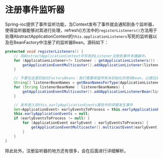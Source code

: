 # 注册事件监听器

Spring-ioc提供了事件监听功能，当Context发布了事件就会通知到各个监听器，使得监听器能够对其进行处理，refresh()方法中的`registerListeners()`方法用于处理AbstractApplicationContext的`this.applicationListeners`写死的监听器以及在BeanFactory中注册了的监听器Bean。源码如下：

```java
protected void registerListeners() {
    // 将AbstractApplicationContext中写死的Listener注册到事件多播器中。
    for (ApplicationListener<?> listener : getApplicationListeners()) {
        getApplicationEventMulticaster().addApplicationListener(listener);
    }

    // 不要在这里初始化FactoryBeans：我们需要保留所有未初始化的常规bean，以便后处理器对其应用！
    String[] listenerBeanNames = getBeanNamesForType(ApplicationListener.class, true, false);
    for (String listenerBeanName : listenerBeanNames) {
        getApplicationEventMulticaster().addApplicationListenerBean(listenerBeanName);
    }

    // 发布放入到this.earlyApplicationEvents属性中的早期发生事件
    Set<ApplicationEvent> earlyEventsToProcess = this.earlyApplicationEvents;
    this.earlyApplicationEvents = null;
    if (earlyEventsToProcess != null) {
        for (ApplicationEvent earlyEvent : earlyEventsToProcess) {
            getApplicationEventMulticaster().multicastEvent(earlyEvent);
        }
    }
}
```

除此处外，注册监听器的地方还有很多，会在后面进行详细解析。
